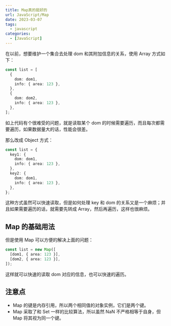 ```yaml
---
title: Map真的挺好的
url: JavaScript/Map
date: 2023-03-07
tags:
  - javascript
categories:
  - [JavaScript]
---
```


在以前，想要维护一个集合去处理 dom 和其附加信息的关系，使用 Array 方式如下：

```ts
const list = [
  {
    dom: dom1,
    info: { area: 123 },
  },
  {
    dom: dom2,
    info: { area: 123 },
  },
];
```

如上代码有个很难受的问题，就是读取某个 dom 的时候需要遍历，而且每次都需要遍历，如果数据量大的话，性能会很差。

那么改成 Object 方式：

```ts
const list = {
  key1: {
    dom: dom1,
    info: { area: 123 },
  },
  key2: {
    dom: dom1,
    info: { area: 123 },
  },
};
```

这种方式虽然可以快速读取，但是如何处理 key 和 dom 的关系又是一个麻烦；并且如果需要遍历的话，就需要先转成 Array，然后再遍历，这样也很麻烦。

## Map 的基础用法

但是使用 Map 可以方便的解决上面的问题：

```ts
const list = new Map([
  [dom1, { area: 123 }],
  [dom2, { area: 123 }],
]);
```

这样就可以快速的读取 dom 对应的信息，也可以快速的遍历。

## 注意点

- Map 的键是内存引用，所以两个相同值的对象实例，它们是两个键。
- Map 采取了和 Set 一样的比较算法，所以虽然 NaN 不严格相等于自身，但 Map 将其视为同一个键。
